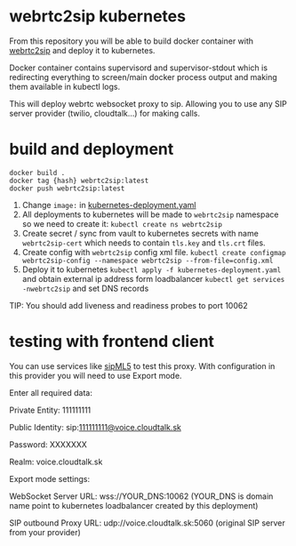 # webrtc2sip kubernetes

From this repository you will be able to build docker container with [webrtc2sip](https://github.com/DoubangoTelecom/webrtc2sip) and deploy it to kubernetes.

Docker container contains supervisord and supervisor-stdout which is redirecting everything to screen/main docker process output and making them available in kubectl logs.

This will deploy webrtc websocket proxy to sip. Allowing you to use any SIP server provider (twilio, cloudtalk...) for making calls.

# build and deployment

```
docker build .
docker tag {hash} webrtc2sip:latest
docker push webrtc2sip:latest
```

1. Change `image:` in [kubernetes-deployment.yaml](kubernetes-deployment.yaml)
2. All deployments to kubernetes will be made to `webrtc2sip` namespace so we need to create it: `kubectl create ns webrtc2sip`
3. Create secret / sync from vault to kubernetes secrets with name `webrtc2sip-cert` which needs to contain `tls.key` and `tls.crt` files.
4. Create config with `webrtc2sip` config xml file. `kubectl create configmap webrtc2sip-config --namespace webrtc2sip --from-file=config.xml`
5. Deploy it to kubernetes `kubectl apply -f kubernetes-deployment.yaml` and obtain external ip address form loadbalancer `kubectl get services -nwebrtc2sip` and set DNS records

TIP: You should add liveness and readiness probes to port 10062

# testing with frontend client

You can use services like [sipML5](https://www.doubango.org/sipml5/call.htm?svn=252#) to test this proxy. With configuration in this provider you will need to use Export mode.

Enter all required data:


Private Entity: 111111111

Public Identity:  sip:111111111@voice.cloudtalk.sk

Password: XXXXXXX

Realm: voice.cloudtalk.sk


Export mode settings:


WebSocket Server URL:  wss://YOUR_DNS:10062    (YOUR_DNS is domain name point to kubernetes loadbalancer created by this deployment)

SIP outbound Proxy URL: udp://voice.cloudtalk.sk:5060      (original SIP server from your provider)
